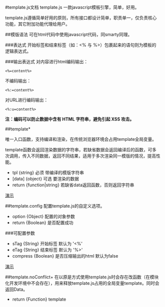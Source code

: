 #template.js文档
template.js 一款javascript模板引擎，简单，好用。

template.js遵循简单好用的原则，所有接口都设计简单，职责单一，仅负责核心功能，其它附加功能代理给用户。

##模版语法
可在html代码中使用javascript代码，同smarty同理。

###表达式
开始标签和结束标签（如：<% 与 %>）包裹起来的语句则为模板的逻辑表达式。

###输出表达式
对内容进行html编码输出：

	<%=content%>

不编码输出：
	
	<%:=content%>

对URL进行编码输出：

	<%:u=content%>

**注：编码可以防止数据中含有 HTML 字符串，避免引起 XSS 攻击。**

##template*

唯一入口函数，支持编译和渲染，在传统浏览器环境会占用template全局变量。

template函数会返回渲染数据的字符串，若缺省数据会返回编译后的函数，可多次调用，传入不同数据，返回不同结果，适用于多次渲染同一模版的情况，提高性能。

- tpl {string} 必须 带编译的模版字符串
- [data] {object} 可选 要渲染的数据
- return {function|string} 若缺省data返回函数，否则返回字符串

[演示](../demo/basic.html)

##template.config
配置template.js的自定义选项。

- option {Object} 配置的对象参数
- return {Boolean} 是否配置成功

###可配置参数

- sTag {String} 开始标签 默认为 '<%'
- eTag {String} 结束标签 默认为 '%>'
- compress {Boolean} 是否压缩输出的html 默认为false

[演示](../demo/config.html)

##template.noConflict+
在以原是方式使用template.js时会存在改函数（在模块化开发环境中不会存在），用来释放template.js占用的全局变量template。同时会返回Data。

- return {Function} template

